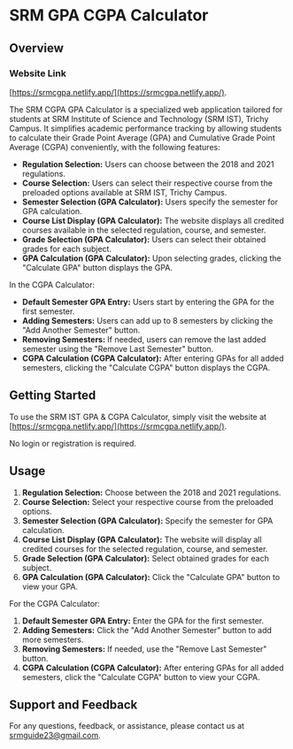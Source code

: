 # SRM GPA CGPA Calculator

## Overview

### Website Link
   [https://srmcgpa.netlify.app/](https://srmcgpa.netlify.app/).

The SRM CGPA GPA Calculator is a specialized web application tailored for students at SRM Institute of Science and Technology (SRM IST), Trichy Campus. It simplifies academic performance tracking by allowing students to calculate their Grade Point Average (GPA) and Cumulative Grade Point Average (CGPA) conveniently, with the following features:

- **Regulation Selection:** Users can choose between the 2018 and 2021 regulations.
- **Course Selection:** Users can select their respective course from the preloaded options available at SRM IST, Trichy Campus.
- **Semester Selection (GPA Calculator):** Users specify the semester for GPA calculation.
- **Course List Display (GPA Calculator):** The website displays all credited courses available in the selected regulation, course, and semester.
- **Grade Selection (GPA Calculator):** Users can select their obtained grades for each subject.
- **GPA Calculation (GPA Calculator):** Upon selecting grades, clicking the "Calculate GPA" button displays the GPA.

In the CGPA Calculator:

- **Default Semester GPA Entry:** Users start by entering the GPA for the first semester.
- **Adding Semesters:** Users can add up to 8 semesters by clicking the "Add Another Semester" button.
- **Removing Semesters:** If needed, users can remove the last added semester using the "Remove Last Semester" button.
- **CGPA Calculation (CGPA Calculator):** After entering GPAs for all added semesters, clicking the "Calculate CGPA" button displays the CGPA.

## Getting Started

To use the SRM IST GPA & CGPA Calculator, simply visit the website at [https://srmcgpa.netlify.app/](https://srmcgpa.netlify.app/).

No login or registration is required.

## Usage

1. **Regulation Selection:** Choose between the 2018 and 2021 regulations.
2. **Course Selection:** Select your respective course from the preloaded options.
3. **Semester Selection (GPA Calculator):** Specify the semester for GPA calculation.
4. **Course List Display (GPA Calculator):** The website will display all credited courses for the selected regulation, course, and semester.
5. **Grade Selection (GPA Calculator):** Select obtained grades for each subject.
6. **GPA Calculation (GPA Calculator):** Click the "Calculate GPA" button to view your GPA.

For the CGPA Calculator:

1. **Default Semester GPA Entry:** Enter the GPA for the first semester.
2. **Adding Semesters:** Click the "Add Another Semester" button to add more semesters.
3. **Removing Semesters:** If needed, use the "Remove Last Semester" button.
4. **CGPA Calculation (CGPA Calculator):** After entering GPAs for all added semesters, click the "Calculate CGPA" button to view your CGPA.

## Support and Feedback

For any questions, feedback, or assistance, please contact us at [srmguide23@gmail.com](mailto:srmguide23@gmail.com).

